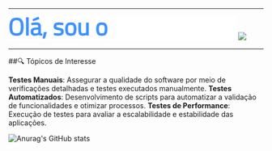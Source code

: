 ## 
<hr>
<p>
  <img src="typewriter.gif" width="450">
  <img src="https://user-images.githubusercontent.com/74038190/212749447-bfb7e725-6987-49d9-ae85-2015e3e7cc41.gif" width="300">
</p>
<hr>

##🔍 Tópicos de Interesse

**Testes Manuais**: Assegurar a qualidade do software por meio de verificações detalhadas e testes executados manualmente.
**Testes Automatizados**: Desenvolvimento de scripts para automatizar a validação de funcionalidades e otimizar processos.
**Testes de Performance**: Execução de testes para avaliar a escalabilidade e estabilidade das aplicações.

![Anurag's GitHub stats](https://github-readme-stats.vercel.app/api?username=henriqueos92&theme=midnight-purple&show_icons=true)

<!--
**henriqueos92/henriqueos92** is a ✨ _special_ ✨ repository because its `README.md` (this file) appears on your GitHub profile.

Here are some ideas to get you started:

- 🔭 I’m currently working on ...
- 🌱 I’m currently learning ...
- 👯 I’m looking to collaborate on ...
- 🤔 I’m looking for help with ...
- 💬 Ask me about ...
- 📫 How to reach me: ...
- 😄 Pronouns: ...
- ⚡ Fun fact: ...
-->
